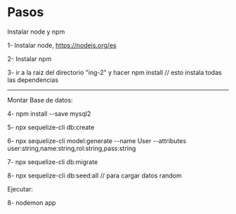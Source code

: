# Pasos

Instalar node y npm

1- Instalar node,  https://nodejs.org/es

2- Instalar npm

3- ir a la raiz del directorio "ing-2" y hacer npm install // esto instala todas las dependencias

___________________

Montar Base de datos:

4- npm install --save mysql2

5- npx sequelize-cli db:create

6- npx sequelize-cli model:generate --name User --attributes user:string,name:string,rol:string,pass:string

7- npx sequelize-cli db:migrate

8- npx sequelize-cli db:seed:all  // para cargar datos random

Ejecutar:

8- nodemon app
